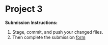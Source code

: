 # Project 3

**Submission Instructions:**
1. Stage, commit, and push your changed files. </br>
2. Then complete the submission [form](https://cornell.ca1.qualtrics.com/jfe/form/SV_b1wkuyHb3ecJzE2)
